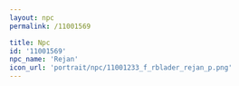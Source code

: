 ```yaml
---
layout: npc
permalink: /11001569

title: Npc
id: '11001569'
npc_name: 'Rejan'
icon_url: 'portrait/npc/11001233_f_rblader_rejan_p.png'
---
```

